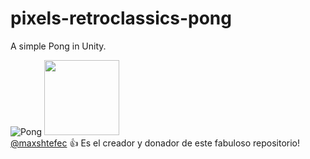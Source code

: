 # pixels-retroclassics-pong
A simple Pong in Unity.

![Pong](https://github.com/user-attachments/assets/0649dd09-b8a9-48f7-aeed-baa05e10c931)
<img src="https://github.com/user-attachments/assets/07b3ff93-2118-4bfc-b0a0-ca24334b9080" width=120> <br>
[@maxshtefec](https://www.linkedin.com/in/maxshtefec/) :+1: Es el creador y donador de este fabuloso repositorio!
